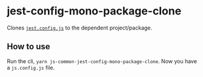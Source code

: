 # jest-config-mono-package-clone

Clones [`jest.config.js`](./jest.config.js) to the dependent project/package.

## How to use

Run the cli, `yarn js-common-jest-config-mono-package-clone`. Now you have a `js.config.js` file.
